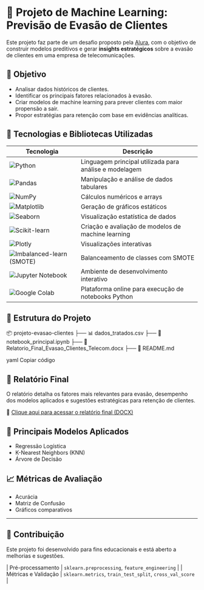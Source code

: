 # 🧠 Projeto de Machine Learning: Previsão de Evasão de Clientes

Este projeto faz parte de um desafio proposto pela [Alura](https://www.alura.com.br/), com o objetivo de construir modelos preditivos e gerar **insights estratégicos** sobre a evasão de clientes em uma empresa de telecomunicações.

## 🚀 Objetivo

- Analisar dados históricos de clientes.
- Identificar os principais fatores relacionados à evasão.
- Criar modelos de machine learning para prever clientes com maior propensão a sair.
- Propor estratégias para retenção com base em evidências analíticas.

## 🧰 Tecnologias e Bibliotecas Utilizadas

| Tecnologia | Descrição |
|------------|-----------|
| ![Python](https://img.shields.io/badge/Python-3776AB?style=for-the-badge&logo=python&logoColor=white) | Linguagem principal utilizada para análise e modelagem |
| ![Pandas](https://img.shields.io/badge/Pandas-150458?style=for-the-badge&logo=pandas&logoColor=white) | Manipulação e análise de dados tabulares |
| ![NumPy](https://img.shields.io/badge/Numpy-013243?style=for-the-badge&logo=numpy&logoColor=white) | Cálculos numéricos e arrays |
| ![Matplotlib](https://img.shields.io/badge/Matplotlib-11557C?style=for-the-badge&logo=matplotlib&logoColor=white) | Geração de gráficos estáticos |
| ![Seaborn](https://img.shields.io/badge/Seaborn-2E4A62?style=for-the-badge&logo=seaborn&logoColor=white) | Visualização estatística de dados |
| ![Scikit-learn](https://img.shields.io/badge/Scikit--learn-F7931E?style=for-the-badge&logo=scikit-learn&logoColor=white) | Criação e avaliação de modelos de machine learning |
| ![Plotly](https://img.shields.io/badge/Plotly-3F4F75?style=for-the-badge&logo=plotly&logoColor=white) | Visualizações interativas |
| ![Imbalanced-learn (SMOTE)](https://img.shields.io/badge/imbalanced--learn-005571?style=for-the-badge&logo=python&logoColor=white) | Balanceamento de classes com SMOTE |
| ![Jupyter Notebook](https://img.shields.io/badge/Jupyter_Notebook-F37626?style=for-the-badge&logo=jupyter&logoColor=white) | Ambiente de desenvolvimento interativo |
| ![Google Colab](https://img.shields.io/badge/Google_Colab-F9AB00?style=for-the-badge&logo=google-colab&logoColor=white) | Plataforma online para execução de notebooks Python |

## 📁 Estrutura do Projeto

📦 projeto-evasao-clientes
├── 📊 dados_tratados.csv
├── 📓 notebook_principal.ipynb
├── 📄 Relatorio_Final_Evasao_Clientes_Telecom.docx
├── 📑 README.md

yaml
Copiar código

## 📝 Relatório Final

O relatório detalha os fatores mais relevantes para evasão, desempenho dos modelos aplicados e sugestões estratégicas para retenção de clientes.

📄 [Clique aqui para acessar o relatório final (DOCX)](./Relatorio_Final_Evasao_Clientes_Telecom.docx)

## 📌 Principais Modelos Aplicados

- Regressão Logística
- K-Nearest Neighbors (KNN)
- Árvore de Decisão

## 📈 Métricas de Avaliação

- Acurácia
- Matriz de Confusão
- Gráficos comparativos

---

## 🤝 Contribuição

Este projeto foi desenvolvido para fins educacionais e está aberto a melhorias e sugestões.


| Pré-processamento    | `sklearn.preprocessing`, `feature_engineering` |
| Métricas e Validação | `sklearn.metrics`, `train_test_split`, `cross_val_score` |
